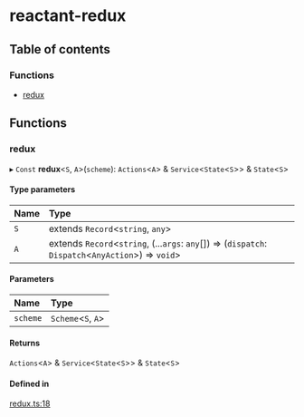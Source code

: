 # reactant-redux

## Table of contents

### Functions

- [redux](modules.md#redux)

## Functions

### redux

▸ `Const` **redux**<`S`, `A`\>(`scheme`): `Actions`<`A`\> & `Service`<`State`<`S`\>\> & `State`<`S`\>

#### Type parameters

| Name | Type |
| :------ | :------ |
| `S` | extends `Record`<`string`, `any`\> |
| `A` | extends `Record`<`string`, (...`args`: `any`[]) => (`dispatch`: `Dispatch`<`AnyAction`\>) => `void`\> |

#### Parameters

| Name | Type |
| :------ | :------ |
| `scheme` | `Scheme`<`S`, `A`\> |

#### Returns

`Actions`<`A`\> & `Service`<`State`<`S`\>\> & `State`<`S`\>

#### Defined in

[redux.ts:18](https://github.com/unadlib/reactant/blob/53894a85/packages/reactant-redux/src/redux.ts#L18)
